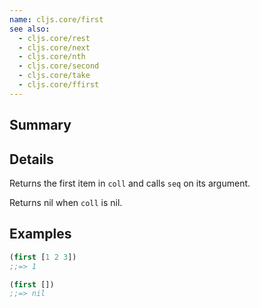 ```yaml
---
name: cljs.core/first
see also:
  - cljs.core/rest
  - cljs.core/next
  - cljs.core/nth
  - cljs.core/second
  - cljs.core/take
  - cljs.core/ffirst
---
```


## Summary

## Details

Returns the first item in `coll` and calls `seq` on its argument.

Returns nil when `coll` is nil.

## Examples

```clj
(first [1 2 3])
;;=> 1

(first [])
;;=> nil
```
